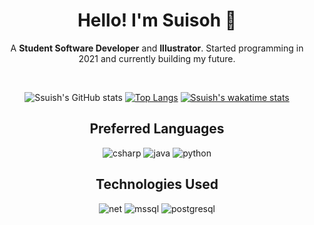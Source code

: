 <h1 align="center"> Hello! I'm Suisoh 🍥 </h1>

<div align="center"> 
  <p>A <b>Student Software Developer</b> and <b>Illustrator</b>. Started programming in 2021 and currently building my future.</p><br>

![Ssuish's GitHub stats](https://github-readme-stats.vercel.app/api?username=ssuish&count_private=true&theme=radical&show_icons=true)
[![Top Langs](https://github-readme-stats.vercel.app/api/top-langs/?username=ssuish&theme=radical&layout=compact)](https://github.com/anuraghazra/github-readme-stats)
[![Ssuish's wakatime stats](https://github-readme-stats.vercel.app/api/wakatime?username=ssuish&theme=radical)](https://github.com/anuraghazra/github-readme-stats)

## Preferred Languages
![csharp](https://img.shields.io/badge/C%23-239120?style=for-the-badge&logo=c-sharp&logoColor=white)
![java](https://img.shields.io/badge/Java-DC322F?style=for-the-badge&logo=java&logoColor=white)
![python](https://img.shields.io/badge/Python-14354C?style=for-the-badge&logo=python&logoColor=white)
  
## Technologies Used
![net](https://img.shields.io/badge/.NET-5C2D91?style=for-the-badge&logo=.net&logoColor=white)
![mssql](https://img.shields.io/badge/Microsoft_SQL_Server-CC2927?style=for-the-badge&logo=microsoft-sql-server&logoColor=white)
![postgresql](https://img.shields.io/badge/PostgreSQL-4169E1?style=for-the-badge&logo=postgresql&logoColor=white)

</div>
